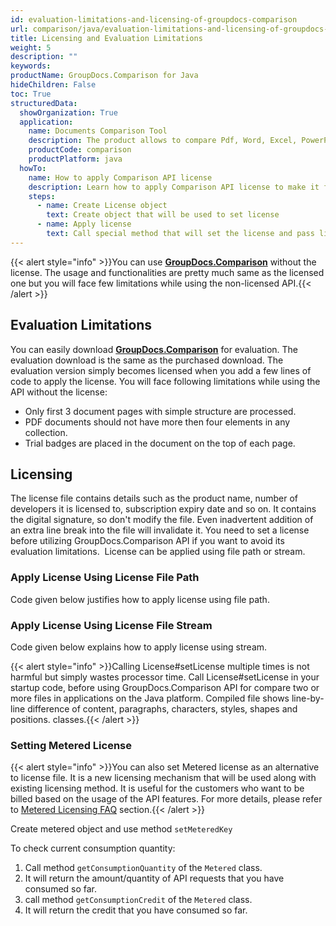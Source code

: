 ```yaml
---
id: evaluation-limitations-and-licensing-of-groupdocs-comparison
url: comparison/java/evaluation-limitations-and-licensing-of-groupdocs-comparison
title: Licensing and Evaluation Limitations
weight: 5
description: ""
keywords:
productName: GroupDocs.Comparison for Java
hideChildren: False
toc: True
structuredData:
  showOrganization: True
  application:
    name: Documents Comparison Tool
    description: The product allows to compare Pdf, Word, Excel, PowerPoint, AutoCad, Image, Code and much more file formats. Comparison API also supports accepting or rejecting changes, extracting document information and generating comparison report
    productCode: comparison
    productPlatform: java
  howTo:
    name: How to apply Comparison API license
    description: Learn how to apply Comparison API license to make it free from evaluation limitations
    steps:
      - name: Create License object
        text: Create object that will be used to set license
      - name: Apply license
        text: Call special method that will set the license and pass license path or input stream
---
```


{{< alert style="info" >}}You can use **[GroupDocs.Comparison](https://products.groupdocs.com/comparison)** without the license. The usage and functionalities are pretty much same as the licensed one but you will face few limitations while using the non-licensed API.{{< /alert >}}

## Evaluation Limitations

You can easily download **[GroupDocs.Comparison](https://products.groupdocs.com/comparison/java)** for evaluation. The evaluation download is the same as the purchased download. The evaluation version simply becomes licensed when you add a few lines of code to apply the license. You will face following limitations while using the API without the license:

- Only first 3 document pages with simple structure are processed.
- PDF documents should not have more then four elements in any collection.
- Trial badges are placed in the document on the top of each page.

## Licensing

The license file contains details such as the product name, number of developers it is licensed to, subscription expiry date and so on. It contains the digital signature, so don't modify the file. Even inadvertent addition of an extra line break into the file will invalidate it. You need to set a license before utilizing GroupDocs.Comparison API if you want to avoid its evaluation limitations.  License can be applied using file path or stream.

### Apply License Using License File Path

Code given below justifies how to apply license using file path.

<script src="https://gist.github.com/groupdocs-comparison-gists/2aa6cce718010e6cf2f4ab7c302eb9ec.js"></script>

### Apply License Using License File Stream

Code given below explains how to apply license using stream.

<script src="https://gist.github.com/groupdocs-comparison-gists/49086ed66a09eef3d6c994f4b9619158.js"></script>

{{< alert style="info" >}}Calling License#setLicense multiple times is not harmful but simply wastes processor time. Call License#setLicense in your startup code, before using GroupDocs.Comparison API for compare two or more files in applications on the Java platform. Compiled file shows line-by-line difference of content, paragraphs, characters, styles, shapes and positions.
classes.{{< /alert >}}

### Setting Metered License

{{< alert style="info" >}}You can also set Metered license as an alternative to license file. It is a new licensing mechanism that will be used along with existing licensing method. It is useful for the customers who want to be billed based on the usage of the API features. For more details, please refer to [Metered Licensing FAQ](https://purchase.groupdocs.com/faqs/licensing/metered) section.{{< /alert >}}

Create metered object and use method `setMeteredKey`

<script src="https://gist.github.com/groupdocs-comparison-gists/66fea81ce49f8f21712694c3e84060fb.js"></script>

To check current consumption quantity:

1.  Call method `getConsumptionQuantity` of the `Metered` class.
2.  It will return the amount/quantity of API requests that you have consumed so far.
3.  call method `getConsumptionCredit` of the `Metered` class.
4.  It will return the credit that you have consumed so far.

<script src="https://gist.github.com/groupdocs-comparison-gists/0d513af900199bea0cf9ee1a46a61912.js"></script>
